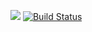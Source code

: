 [![](https://jitpack.io/v/pavel-egorov1993/java-project-lvl1.svg)](https://jitpack.io/#pavel-egorov1993/java-project-lvl1)
[![Build Status](https://travis-ci.org/pavel-egorov1993/java-project-lvl1.svg?branch=master)](https://travis-ci.org/pavel-egorov1993/java-project-lvl1)